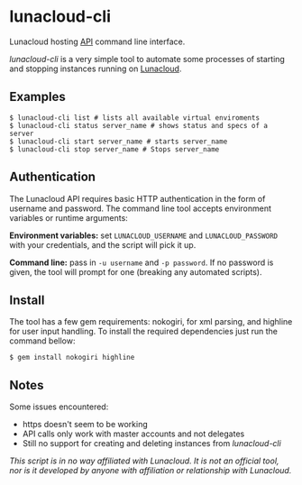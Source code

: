 # lunacloud-cli
Lunacloud hosting [API](https://www.lunacloud.com/docs/tech/compute-restful-api.pdf) command line interface.

*lunacloud-cli* is a very simple tool to automate some processes of starting and stopping instances running on [Lunacloud](http://lunacloud.com).

## Examples

```
$ lunacloud-cli list # lists all available virtual enviroments
$ lunacloud-cli status server_name # shows status and specs of a server
$ lunacloud-cli start server_name # starts server_name
$ lunacloud-cli stop server_name # Stops server_name
```

## Authentication

The Lunacloud API requires basic HTTP authentication in the form of username and password. The command line tool accepts environment variables or runtime arguments:

**Environment variables:** set `LUNACLOUD_USERNAME` and  `LUNACLOUD_PASSWORD` with your credentials, and the script will pick it up.

**Command line:** pass in  `-u username` and `-p password`. If no password is given, the tool will prompt for one (breaking any automated scripts).

## Install

The tool has a few gem requirements: nokogiri, for xml parsing, and highline for user input handling. To install the required dependencies just run the command bellow:

```
$ gem install nokogiri highline
```

## Notes

Some issues encountered:

* https doesn't seem to be working
* API calls only work with master accounts and not delegates
* Still no support for creating and deleting instances from *lunacloud-cli*

*This script is in no way affiliated with Lunacloud. It is not an official tool, nor is it developed by anyone with affiliation or relationship with Lunacloud.*


